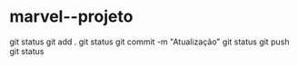 # marvel--projeto
git status 
git add . 
git status 
git commit -m "Atualização" 
git status git push 
git status